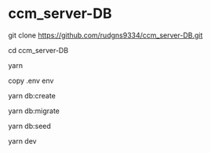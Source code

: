 # ccm_server-DB

git clone https://github.com/rudgns9334/ccm_server-DB.git

cd ccm_server-DB

yarn

copy .env env

yarn db:create

yarn db:migrate

yarn db:seed

yarn dev
